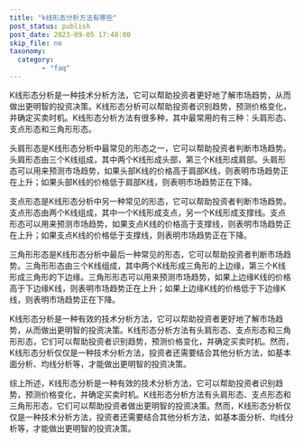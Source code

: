 ```yaml
---
title: "k线形态分析方法有哪些"
post_status: publish
post_date: 2023-09-05 17:48:00
skip_file: no
taxonomy:
  category:
        - "faq"
---
```


K线形态分析是一种技术分析方法，它可以帮助投资者更好地了解市场趋势，从而做出更明智的投资决策。K线形态分析可以帮助投资者识别趋势，预测价格变化，并确定买卖时机。K线形态分析方法有很多种，其中最常用的有三种：头肩形态、支点形态和三角形形态。

头肩形态是K线形态分析中最常见的形态之一，它可以帮助投资者判断市场趋势。头肩形态由三个K线组成，其中两个K线形成头部，第三个K线形成肩部。头肩形态可以用来预测市场趋势，如果头部K线的价格高于肩部K线，则表明市场趋势正在上升；如果头部K线的价格低于肩部K线，则表明市场趋势正在下降。

支点形态是K线形态分析中另一种常见的形态，它可以帮助投资者判断市场趋势。支点形态由两个K线组成，其中一个K线形成支点，另一个K线形成支撑线。支点形态可以用来预测市场趋势，如果支点K线的价格高于支撑线，则表明市场趋势正在上升；如果支点K线的价格低于支撑线，则表明市场趋势正在下降。

三角形形态是K线形态分析中最后一种常见的形态，它可以帮助投资者判断市场趋势。三角形形态由三个K线组成，其中两个K线形成三角形的上边缘，第三个K线形成三角形的下边缘。三角形形态可以用来预测市场趋势，如果上边缘K线的价格高于下边缘K线，则表明市场趋势正在上升；如果上边缘K线的价格低于下边缘K线，则表明市场趋势正在下降。

K线形态分析是一种有效的技术分析方法，它可以帮助投资者更好地了解市场趋势，从而做出更明智的投资决策。K线形态分析方法有头肩形态、支点形态和三角形形态，它们可以帮助投资者识别趋势，预测价格变化，并确定买卖时机。然而，K线形态分析仅仅是一种技术分析方法，投资者还需要结合其他分析方法，如基本面分析、均线分析等，才能做出更明智的投资决策。

综上所述，K线形态分析是一种有效的技术分析方法，它可以帮助投资者识别趋势，预测价格变化，并确定买卖时机。K线形态分析方法有头肩形态、支点形态和三角形形态，它们可以帮助投资者做出更明智的投资决策。然而，K线形态分析仅仅是一种技术分析方法，投资者还需要结合其他分析方法，如基本面分析、均线分析等，才能做出更明智的投资决策。
